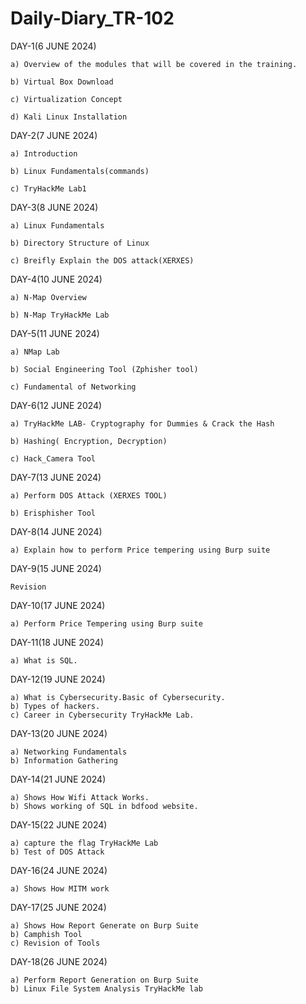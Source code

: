 # Daily-Diary_TR-102

DAY-1(6 JUNE 2024)
    
    a) Overview of the modules that will be covered in the training.
    
    b) Virtual Box Download
    
    c) Virtualization Concept
    
    d) Kali Linux Installation

DAY-2(7 JUNE 2024)
   
    a) Introduction
   
    b) Linux Fundamentals(commands)
   
    c) TryHackMe Lab1

DAY-3(8 JUNE 2024)
  
    a) Linux Fundamentals
  
    b) Directory Structure of Linux
  
    c) Breifly Explain the DOS attack(XERXES)

DAY-4(10 JUNE 2024)
 
    a) N-Map Overview
  
    b) N-Map TryHackMe Lab

DAY-5(11 JUNE 2024)
  
    a) NMap Lab
  
    b) Social Engineering Tool (Zphisher tool)
  
    c) Fundamental of Networking

DAY-6(12 JUNE 2024)
     
    a) TryHackMe LAB- Cryptography for Dummies & Crack the Hash
   
    b) Hashing( Encryption, Decryption)
    
    c) Hack_Camera Tool

DAY-7(13 JUNE 2024)

    a) Perform DOS Attack (XERXES TOOL)
    
    b) Erisphisher Tool

DAY-8(14 JUNE 2024)

    a) Explain how to perform Price tempering using Burp suite 

 DAY-9(15 JUNE 2024)   
       
    Revision
   
 DAY-10(17 JUNE 2024)

    a) Perform Price Tempering using Burp suite

 DAY-11(18 JUNE 2024)

    a) What is SQL.

 DAY-12(19 JUNE 2024)  

    a) What is Cybersecurity.Basic of Cybersecurity.
    b) Types of hackers.
    c) Career in Cybersecurity TryHackMe Lab.

  DAY-13(20 JUNE 2024)  

    a) Networking Fundamentals
    b) Information Gathering

  DAY-14(21 JUNE 2024)   
   
    a) Shows How Wifi Attack Works.
    b) Shows working of SQL in bdfood website.

  DAY-15(22 JUNE 2024)   
    
    a) capture the flag TryHackMe Lab
    b) Test of DOS Attack

  DAY-16(24 JUNE 2024)   

    a) Shows How MITM work 

  DAY-17(25 JUNE 2024)   

    a) Shows How Report Generate on Burp Suite
    b) Camphish Tool 
    c) Revision of Tools 

  DAY-18(26 JUNE 2024)   
 
    a) Perform Report Generation on Burp Suite 
    b) Linux File System Analysis TryHackMe lab

